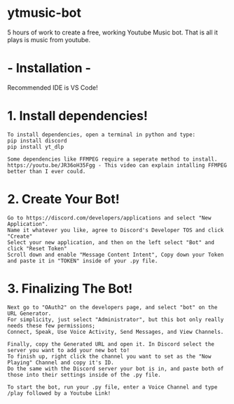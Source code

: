 # ytmusic-bot
5 hours of work to create a free, working Youtube Music bot. That is all it plays is music from youtube.

# -  Installation  -
Recommended IDE is VS Code!
 
# 1. Install dependencies!
    To install dependencies, open a terminal in python and type:
    pip install discord
    pip install yt_dlp

    Some dependencies like FFMPEG require a seperate method to install.
    https://youtu.be/JR36oH35Fgg - This video can explain intalling FFMPEG better than I ever could.

# 2. Create Your Bot!
    Go to https://discord.com/developers/applications and select "New Application".
    Name it whatever you like, agree to Discord's Developer TOS and click "Create"
    Select your new application, and then on the left select "Bot" and click "Reset Token"
    Scroll down and enable "Message Content Intent", Copy down your Token and paste it in "TOKEN" inside of your .py file.

# 3. Finalizing The Bot!
    Next go to "OAuth2" on the developers page, and select "bot" on the URL Generator.
    For simplicity, just select "Administrator", but this bot only really needs these few permissions;
    Connect, Speak, Use Voice Activity, Send Messages, and View Channels.

    Finally, copy the Generated URL and open it. In Discord select the server you want to add your new bot to!
    To finish up, right click the channel you want to set as the "Now Playing" Channel and copy it's ID.
    Do the same with the Discord server your bot is in, and paste both of those into their settings inside of the .py file.

    To start the bot, run your .py file, enter a Voice Channel and type /play followed by a Youtube Link!

